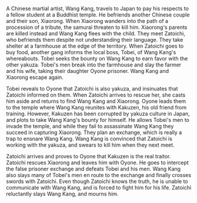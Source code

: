 A Chinese martial artist, Wang Kang, travels to Japan to pay his respects to a fellow student at a Buddhist temple. He befriends another Chinese couple and their son, Xiaorong. When Xiaorong wanders into the path of a procession of a tribute, the samurai threaten to kill him. Xiaorong's parents are killed instead and Wang Kang flees with the child. They meet Zatoichi, who befriends them despite not understanding their language. They take shelter at a farmhouse at the edge of the territory. When Zatoichi goes to buy food, another gang informs the local boss, Tobei, of Wang Kang's whereabouts. Tobei seeks the bounty on Wang Kang to earn favor with the other yakuza. Tobei's men break into the farmhouse and slay the farmer and his wife, taking their daughter Oyone prisoner. Wang Kang and Xiaorong escape again.

Tobei reveals to Oyone that Zatoichi is also yakuza, and insinuates that Zatoichi informed on them. When Zatoichi arrives to rescue her, she casts him aside and returns to find Wang Kang and Xiaorong. Oyone leads them to the temple where Wang Kang reunites with Kakuzen, his old friend from training. However, Kakuzen has been corrupted by yakuza culture in Japan, and plots to take Wang Kang's bounty for himself. He allows Tobei's men to invade the temple, and while they fail to assassinate Wang Kang they succeed in capturing Xiaorong. They plan an exchange, which is really a trap to ensnare Wang Kang. Wang Kang is convinced that Zatoichi is working with the yakuza, and swears to kill him when they next meet.

Zatoichi arrives and proves to Oyone that Kakuzen is the real traitor. Zatoichi rescues Xiaorong and leaves him with Oyone. He goes to intercept the false prisoner exchange and defeats Tobei and his men. Wang Kang also slays many of Tobei's men en route to the exchange and finally crosses swords with Zatoichi. Even though Zatoichi knows the truth, he is unable to communicate with Wang Kang, and is forced to fight him for his life. Zatoichi reluctantly slays Wang Kang, and mourns him.